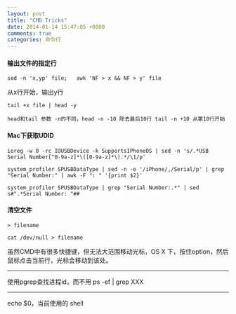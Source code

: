 ```yaml
---
layout: post
title: "CMD Tricks"
date: 2014-01-14 15:47:05 +0800
comments: true
categories: 命令行
---
```




#### 输出文件的指定行
```
sed -n 'x,yp' file;   awk 'NF > x && NF > y' file
```
从x行开始，输出y行
```
tail +x file | head -y

head和tail 参数 -n的不同，head -n -10 除去最后10行 tail -n +10 从第10行开始
```

#### Mac下获取UDID
```
ioreg -w 0 -rc IOUSBDevice -k SupportsIPhoneOS | sed -n 's/.*USB Serial Number[^0-9a-z]*\([0-9a-z]*\).*/\1/p'

system_profiler SPUSBDataType | sed -n -e '/iPhone/,/Serial/p' | grep "Serial Number:" | awk -F ": " '{print $2}'

system_profiler SPUSBDataType | grep "Serial Number:.*" | sed s#".*Serial Number: "##
```
#### 清空文件
```
> filename

cat /dev/null > filename
```

虽然CMD中有很多快捷键，但无法大范围移动光标，OS X 下，按住option，然后鼠标点击当前行，光标会移动到该处。
***
使用pgrep查找进程id，而不用 ps -ef | grep XXX
***
echo $0，当前使用的 shell